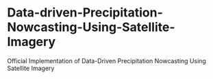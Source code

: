 # Data-driven-Precipitation-Nowcasting-Using-Satellite-Imagery
Official Implementation of Data-Driven Precipitation Nowcasting Using Satellite Imagery
